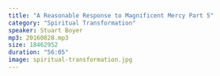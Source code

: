 ```yaml
---
title: "A Reasonable Response to Magnificent Mercy Part 5"
category: "Spiritual Transformation"
speaker: Stuart Boyer
mp3: 20160828.mp3
size: 18462952
duration: "56:05"
image: spiritual-transformation.jpg
---
```

